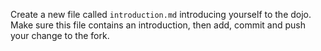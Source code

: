 Create a new file called `introduction.md` introducing yourself to the dojo.
Make sure this file contains an introduction, then add, commit and push your
change to the fork.
